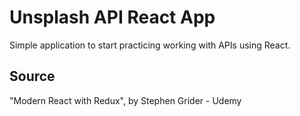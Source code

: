 # Unsplash API React App

Simple application to start practicing working with APIs using React.

## Source
"Modern React with Redux", by Stephen Grider - Udemy
